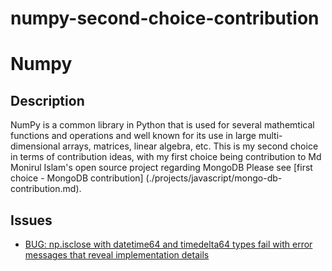 # numpy-second-choice-contribution

# Numpy

## Description
NumPy is a common library in Python that is used for several mathemtical functions and operations and well known for its use in 
large multi-dimensional arrays, matrices, linear algebra, etc. 
This is my second choice in terms of contribution ideas, with my first choice being contribution to Md Monirul Islam's open source project regarding MongoDB
Please see [first choice - MongoDB contribution] (./projects/javascript/mongo-db-contribution.md). 

## Issues

- [BUG: np.isclose with datetime64 and timedelta64 types fail with error messages that reveal implementation details](https://github.com/numpy/numpy/issues/23157)
